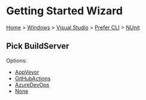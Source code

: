 # Getting Started Wizard

[Home](/docs/wiz/readme.md) > [Windows](Windows.md) > [Visual Studio](Windows_VisualStudio.md) > [Prefer CLI](Windows_VisualStudio_Cli.md) > [NUnit](Windows_VisualStudio_Cli_NUnit.md)

## Pick BuildServer

Options:
 * [AppVeyor](Windows_VisualStudio_Cli_NUnit_AppVeyor.md)
 * [GitHubActions](Windows_VisualStudio_Cli_NUnit_GitHubActions.md)
 * [AzureDevOps](Windows_VisualStudio_Cli_NUnit_AzureDevOps.md)
 * [None](Windows_VisualStudio_Cli_NUnit_None.md)
